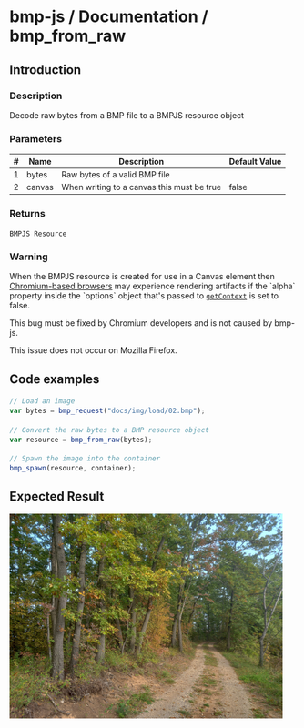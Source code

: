 # bmp-js / Documentation / bmp_from_raw

## Introduction

### Description

Decode raw bytes from a BMP file to a BMPJS resource object

### Parameters

|#|Name|Description|Default Value|
|-|-|-|-|
|1|bytes|Raw bytes of a valid BMP file||
|2|canvas|When writing to a canvas this must be true|false|

### Returns
`BMPJS Resource`

### Warning

When the BMPJS resource is created for use in a Canvas element then [Chromium-based browsers](https://en.wikipedia.org/wiki/Chromium_(web_browser)#Browsers_based_on_Chromium) may experience rendering artifacts if the `alpha` property inside the `options` object that's passed to [`getContext`](https://developer.mozilla.org/en-US/docs/Web/API/HTMLCanvasElement/getContext) is set to false.

This bug must be fixed by Chromium developers and is not caused by bmp-js.

This issue does not occur on Mozilla Firefox.

## Code examples

```js
// Load an image
var bytes = bmp_request("docs/img/load/02.bmp");

// Convert the raw bytes to a BMP resource object
var resource = bmp_from_raw(bytes);

// Spawn the image into the container
bmp_spawn(resource, container);
```

## Expected Result

![expected-result](./img/005.png)
